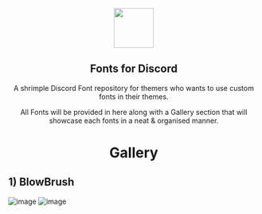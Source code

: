 <p align="center">
    <img src="https://github.com/Rairof/Discord-Theme/blob/main/Icon.png" width="80" />
    <h2 align="center">Fonts for Discord</h2>
</p>

<p align="center">A shrimple Discord Font repository for themers who wants to use custom fonts in their themes.</p>

<p align="center">All Fonts will be provided in here along with a Gallery section that will showcase each fonts in a neat & organised manner.</p>

<h1 align="center">Gallery</h1>
<h2 align="left">1) BlowBrush</h2>

![image](https://github.com/Rairof/Theme-Fonts/assets/107706560/f6b907ae-b950-442c-b403-ba0155232ece)
![image](https://github.com/Rairof/Theme-Fonts/assets/107706560/e1b0cd37-1028-4477-be63-0e2c46694045)
